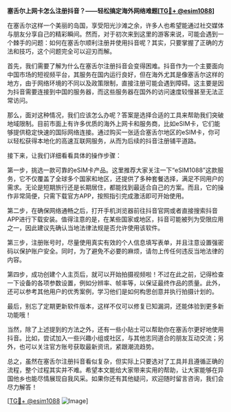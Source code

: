 **塞舌尔上网卡怎么注册抖音？——轻松搞定海外网络难题[[TG💪+ @esim1088](https://t.me/s/esim1088)]**

在塞舌尔这样一个美丽的岛国，享受阳光沙滩之余，许多人也希望能通过社交媒体与朋友分享自己的精彩瞬间。然而，对于初次来到这里的游客来说，可能会遇到一个棘手的问题：如何在塞舌尔顺利注册并使用抖音呢？其实，只要掌握了正确的方法和技巧，这个问题完全可以迎刃而解。

首先，我们需要了解为什么在塞舌尔注册抖音会变得困难。抖音作为一个主要面向中国市场的短视频平台，其服务在国内运行良好，但在海外尤其是像塞舌尔这样的地方，由于网络环境的不同以及政策限制，直接注册可能会遇到障碍。这主要是因为抖音需要连接到中国的服务器，而这些服务器在国外的访问速度较慢甚至无法正常访问。

那么，面对这种情况，我们应该怎么办呢？答案是选择合适的工具来帮助我们突破地域限制。目前市面上有许多优质的海外上网卡和服务商，比如eSIM卡，它们能够提供稳定快速的国际网络连接。通过购买一张适合塞舌尔地区的eSIM卡，你可以轻松获得本地化的高速互联网服务，从而为后续的抖音注册铺平道路。

接下来，让我们详细看看具体的操作步骤：

第一步，挑选一款可靠的eSIM卡产品。这里推荐大家关注一下“eSIM1088”这款服务，它不仅覆盖了全球多个国家和地区，还提供了多种套餐选择，满足不同用户的需求。无论是短期旅行还是长期居住，都能找到最适合自己的方案。而且，它的操作非常简便，只需下载官方APP，按照指引完成激活即可开始使用。

第二步，在确保网络通畅之后，打开手机浏览器前往抖音官网或者直接搜索抖音APP进行下载安装。值得注意的是，在某些国家或地区，抖音可能被列为受限应用之一，因此建议先确认当地法律法规是否允许使用该软件。

第三步，注册账号时，尽量使用真实有效的个人信息填写表单，并且注意设置强密码以保护账户安全。同时，为了避免不必要的麻烦，请勿上传任何违反当地法律的内容。

第四步，成功创建个人主页后，就可以开始拍摄视频啦！不过在此之前，记得检查一下设备的各项参数设置，例如分辨率、帧率等，以保证最终作品的质量。此外，还可以参考其他用户的优秀案例，学习他们是如何构思创意并执行拍摄计划的。

最后，别忘了定期更新软件版本，这样不仅可以修复已知漏洞，还能体验到更多新功能哦！

当然，除了上述提到的方法之外，还有一些小贴士可以帮助你在塞舌尔更好地使用抖音。比如，尝试加入一些兴趣小组或社区，与其他志同道合的朋友互动交流；另外，也可以关注官方账号获取最新资讯，紧跟潮流趋势。

总之，虽然在塞舌尔注册抖音看似复杂，但实际上只要选对了工具并且遵循正确的流程，整个过程其实并不难。希望本文能给大家带来实用的帮助，让大家能够在异国他乡也能尽情展现自我风采。如果你还有其他疑问，欢迎随时留言咨询，我们会尽力解答！

[[TG💪+ @esim1088](https://t.me/s/esim1088) ![Image](https://i.postimg.cc/4NQfJmqS/Snipaste-2025-05-13-00-14-12.png)]